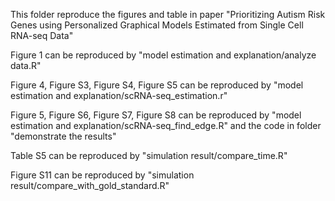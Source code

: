 This folder reproduce the figures and table in paper "Prioritizing Autism Risk Genes using Personalized Graphical Models Estimated from Single Cell RNA-seq Data"

Figure 1 can be reproduced by "model estimation and explanation/analyze data.R"

Figure 4, Figure S3, Figure S4, Figure S5 can be reproduced by "model estimation and explanation/scRNA-seq_estimation.r"

Figure 5, Figure S6, Figure S7, Figure S8 can be reproduced by "model estimation and explanation/scRNA-seq_find_edge.R" and the code in folder "demonstrate the results"

Table S5 can be reproduced by "simulation result/compare_time.R"

Figure S11 can be reproduced by "simulation result/compare_with_gold_standard.R"
